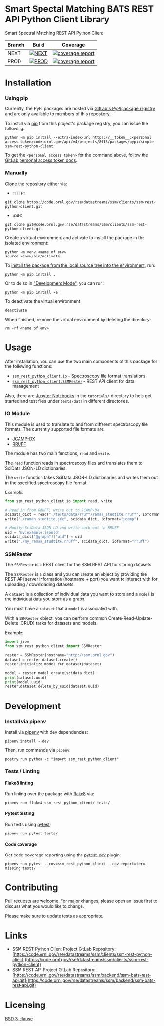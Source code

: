 # Smart Spectal Matching BATS REST API Python Client Library 

Smart Spectral Matching REST API Python Client

| Branch  | Build | Coverage |
|---------|-------|----------|
| NEXT    | [![NEXT](https://code.ornl.gov/rse/datastreams/ssm/clients/ssm-rest-python-client/badges/next/pipeline.svg)](https://code.ornl.gov/rse/datastreams/ssm/clients/ssm-rest-python-client/-/pipelines/next/latest) | [![coverage report](https://code.ornl.gov/rse/datastreams/ssm/clients/ssm-rest-python-client/badges/next/coverage.svg)](https://code.ornl.gov/rse/datastreams/ssm/clients/ssm-rest-python-client/-/commits/next) |
| PROD    | [![PROD](https://code.ornl.gov/rse/datastreams/ssm/clients/ssm-rest-python-client/badges/main/pipeline.svg)](https://code.ornl.gov/rse/datastreams/ssm/clients/ssm-rest-python-client/-/pipelines/main/latest) | [![coverage report](https://code.ornl.gov/rse/datastreams/ssm/clients/ssm-rest-python-client/badges/main/coverage.svg)](https://code.ornl.gov/rse/datastreams/ssm/clients/ssm-rest-python-client/-/commits/main) |

# Installation

### Using pip
Currently, the PyPI packages are hosted
via [GitLab's PyPIpackage registry](https://docs.gitlab.com/ee/user/packages/pypi_repository/)
and are only available to members of this repository.

To install via [pip](https://pip.pypa.io/en/stable/) from this project's package registry, you can issue the following:
```
python -m pip install --extra-index-url https://__token__:<personal access token>code.ornl.gov/api/v4/projects/8013/packages/pypi/simple ssm-rest-python-client
```

To get the `<personal access token>` for the command above,
follow the [GitLab personal access token docs](https://docs.gitlab.com/ee/user/profile/personal_access_tokens.html).

### Manually
Clone the repository either via:
 - HTTP:
```
git clone https://code.ornl.gov/rse/datastreams/ssm/clients/ssm-rest-python-client.git
```
 - SSH:
```
git clone git@code.ornl.gov:rse/datastreams/ssm/clients/ssm-rest-python-client.git
```

Create a virtual environment and activate to install the package in the isolated environment:
```
python -m venv <name of env>
source <env>/bin/activate
```

To [install the package from the local source tree into the environment](https://packaging.python.org/tutorials/installing-packages/#installing-from-a-local-src-tree), run:
```
python -m pip install .
```

Or to do so in ["Development Mode"](https://setuptools.readthedocs.io/en/latest/setuptools.html#development-mode), you can run:
```
python -m pip install -e .
```

To deactivate the virtual environment
```
deactivate
```

When finished, remove the virtual environment by deleting the directory:
```
rm -rf <name of env>
```

# Usage
After installation, you can use the two main components of this package for the
following functions:
* [`ssm_rest_python_client.io`](#io-module) - Spectroscopy file format translations
* [`ssm_rest_python_client.SSMRester`](#ssmrester) - REST API client for data management

Also, there are [Jupyter Notebooks](https://jupyter.org/)
in the `tutorials/` directory to help get started
and test files under `tests/data` in different directories.

### IO Module

This module is used to translate to and from different spectroscopy file formats.
The currently supported file formats are:
* [JCAMP-DX](http://jcamp-dx.org/)
* [RRUFF](https://rruff.info/)

The module has two main functions, `read` and `write`.

The `read` function reads in spectroscopy files
and translates them to SciData JSON-LD dictionaries.

The `write` function takes SciData JSON-LD dictionaries
and writes them out in the specified spectroscopy file format.

Example:
```python
from ssm_rest_python_client.io import read, write

# Read in from RRUFF, write out to JCAMP-DX
scidata_dict = read("./tests/data/rruff/raman_studtite.rruff", ioformat="rruff")
write("./raman_studtite.jdx", scidata_dict, ioformat="jcamp")

# Modify SciData JSON-LD and write back out to RRUFF
uid = 'my:example:jsonld'
scidata_dict["@graph"]["uid"] = uid
write("./my_raman_studtite.rruff", scidata_dict, ioformat="rruff")
```

### SSMRester

The `SSMRester` is a REST client for the SSM REST API for storing datasets.

The `SSMRester` is a class and you can create an object by providing
the REST API server information (hostname + port) you want to interact
with for uploading / downloading datasets.

A `dataset` is a collection of individual data you want to store
and a `model` is the individual data you store as a graph.

You must have a `dataset` that a `model` is associated with.

With a `SSMRester` object, you can perform common
Create-Read-Update-Delete (CRUD) tasks for datasets and models.

Example:
```python
import json
from ssm_rest_python_client import SSMRester

rester = SSMRester(hostname="http://ssm.ornl.gov")
dataset = rester.dataset.create()
rester.initialize_model_for_dataset(dataset)

model = rester.model.create(scidata_dict)
print(dataset.uuid)
print(model.uuid)
rester.dataset.delete_by_uuid(dataset.uuid)
```

# Development

### Install via pipenv

Install via [pipenv](https://pipenv.pypa.io/en/latest/) with dev dependencies:
```
pipenv install --dev
```

Then, run commands via `pipenv`:
```
poetry run python -c "import ssm_rest_python_client"
```

### Tests / Linting

#### Flake8 linting
Run linting over the package with [flake8](https://flake8.pycqa.org/en/latest/) via:
```
pipenv run flake8 ssm_rest_python_client/ tests/
```

#### Pytest testing
Run tests using [pytest](https://docs.pytest.org/en/stable/):
```
pipenv run pytest tests/
```

#### Code coverage

Get code coverage reporting using the [pytest-cov](https://pytest-cov.readthedocs.io/en/latest/) plugin:
```
pipenv run pytest --cov=ssm_rest_python_client --cov-report=term-missing tests/
```

# Contributing
Pull requests are welcome. For major changes, please open an issue first to discuss what you would like to change.

Please make sure to update tests as appropriate.

# Links
* SSM REST Python Client Project GitLab Repository: [https://code.ornl.gov/rse/datastreams/ssm/clients/ssm-rest-python-client](https://code.ornl.gov/rse/datastreams/ssm/clients/ssm-rest-python-client)
* SSM REST API Project GitLab Repository: [https://code.ornl.gov/rse/datastreams/ssm/backend/ssm-bats-rest-api.git](https://code.ornl.gov/rse/datastreams/ssm/backend/ssm-bats-rest-api.git)

# Licensing
[BSD 3-clause](https://choosealicense.com/licenses/bsd-3-clause/)

